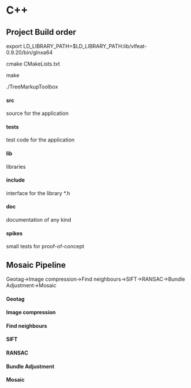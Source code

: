 # C++

## Project Build order

export LD_LIBRARY_PATH=$LD_LIBRARY_PATH:lib/vlfeat-0.9.20/bin/glnxa64


cmake CMakeLists.txt


make


./TreeMarkupToolbox




#### src
source for the application

#### tests
test code for the application

#### lib
libraries

#### include 
interface for the library *.h

#### doc
documentation of any kind

#### spikes
small tests for proof-of-concept



## Mosaic Pipeline
Geotag->Image compression->Find neighbours->SIFT->RANSAC->Bundle Adjustment->Mosaic

#### Geotag

#### Image compression

#### Find neighbours

#### SIFT

#### RANSAC

#### Bundle Adjustment

#### Mosaic
